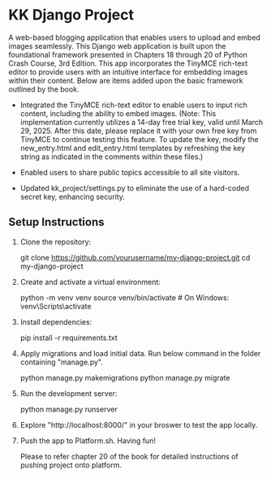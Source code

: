 
# KK Django Project
A web-based blogging application that enables users to upload and embed images seamlessly.
This Django web application is built upon the foundational framework presented in Chapters 18 through 20 of Python Crash Course, 3rd Edition. This app incorporates the TinyMCE rich-text editor to provide users with an intuitive interface for embedding images within their content. Below are items added upon the basic framework outlined by the book. 
 
* Integrated the TinyMCE rich-text editor to enable users to input rich content, including the ability to embed images.
    (Note: This implementation currently utilizes a 14-day free trial key, valid until March 29, 2025. After this date, please replace it with your own free key from TinyMCE to continue testing this feature. To update the key, modify the new_entry.html and edit_entry.html templates by refreshing the key string as indicated in the comments within these files.)

* Enabled users to share public topics accessible to all site visitors.  

* Updated kk_project/settings.py to eliminate the use of a hard-coded secret key,  enhancing security.





## Setup Instructions
1. Clone the repository:

   git clone https://github.com/yourusername/my-django-project.git
   cd my-django-project

2. Create and activate a virtual environment:

   python -m venv venv
   source venv/bin/activate  # On Windows: venv\Scripts\activate

3. Install dependencies:

   pip install -r requirements.txt


4. Apply migrations and load initial data. Run below command in the folder containing "manage.py".

   python manage.py makemigrations
   python manage.py migrate


6. Run the development server:

   python manage.py runserver

7. Explore "http://localhost:8000/" in your broswer to test the app locally.

8. Push the app to Platform.sh. Having fun! 
   
   Please to refer chapter 20 of the book for detailed instructions of pushing project onto platform. 
